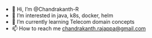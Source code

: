 - 👋 Hi, I’m @Chandrakanth-R
- 👀 I’m interested in java, k8s, docker, helm
- 🌱 I’m currently learning Telecom domain concepts
- 📫 How to reach me chandrakanth.rajappa@gmail.com

<!---
Chandrakanth-R/Chandrakanth-R is a ✨ special ✨ repository because its `README.md` (this file) appears on your GitHub profile.
You can click the Preview link to take a look at your changes.
--->
